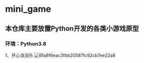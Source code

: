 # mini_game
## 本仓库主要放置Python开发的各类小游戏原型
### 环境：Python3.8
1、开心消消乐
![6fa8f6eac3fbb20587fc92cb7ee22a8](https://github.com/user-attachments/assets/2625a7b5-9c34-4163-bc93-182d9f17c8c8)

